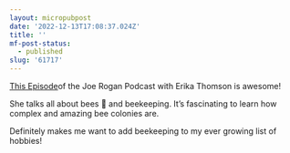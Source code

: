 ```yaml
---
layout: micropubpost
date: '2022-12-13T17:08:37.024Z'
title: ''
mf-post-status:
  - published
slug: '61717'
---
```

[This Episode](https://open.spotify.com/episode/6dMVMejS0LwF3us4oYIInd?si=7jlwpxzgS2-KNaXSWfj3Ug)of the Joe Rogan Podcast with Erika Thomson is awesome!

She talks all about bees 🐝 and beekeeping. It’s fascinating to learn how complex and amazing bee colonies are. 

Definitely makes me want to add beekeeping to my ever growing list of hobbies!
